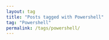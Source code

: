 ```yaml
---
layout: tag
title: "Posts tagged with Powershell"
tag: "Powershell"
permalink: /tags/powershell/
---
```

